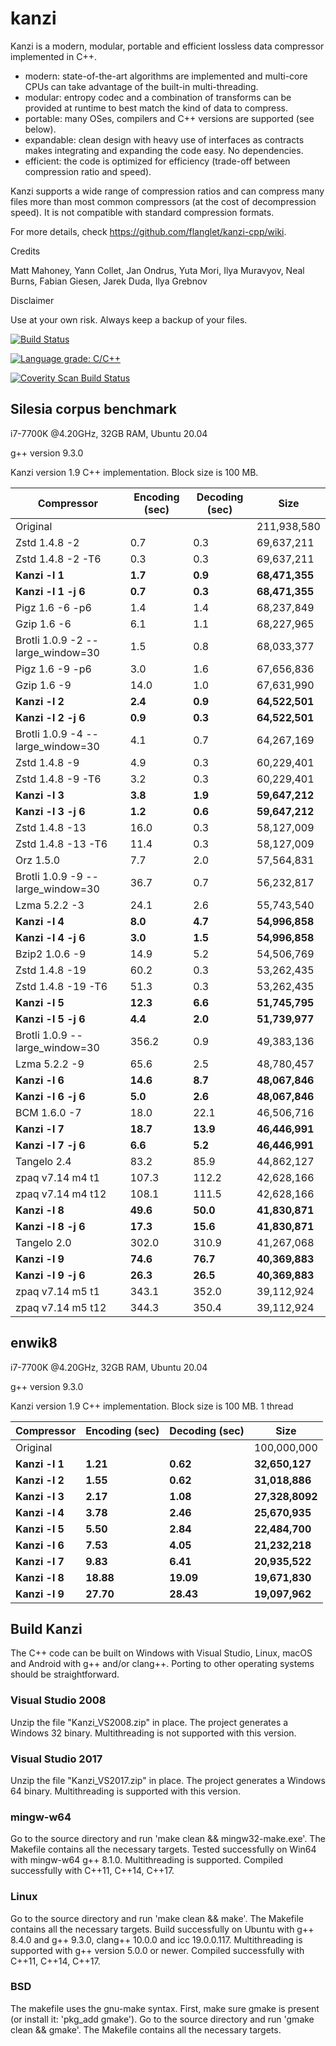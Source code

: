 kanzi
=====


Kanzi is a modern, modular, portable and efficient lossless data compressor implemented in C++.

* modern: state-of-the-art algorithms are implemented and multi-core CPUs can take advantage of the built-in multi-threading.
* modular: entropy codec and a combination of transforms can be provided at runtime to best match the kind of data to compress.
* portable: many OSes, compilers and C++ versions are supported (see below).
* expandable: clean design with heavy use of interfaces as contracts makes integrating and expanding the code easy. No dependencies.
* efficient: the code is optimized for efficiency (trade-off between compression ratio and speed).

Kanzi supports a wide range of compression ratios and can compress many files more than most common compressors (at the cost of decompression speed).
It is not compatible with standard compression formats.



For more details, check https://github.com/flanglet/kanzi-cpp/wiki.

Credits

Matt Mahoney,
Yann Collet,
Jan Ondrus,
Yuta Mori,
Ilya Muravyov,
Neal Burns,
Fabian Giesen,
Jarek Duda, 
Ilya Grebnov

Disclaimer

Use at your own risk. Always keep a backup of your files.

[![Build Status](https://travis-ci.org/flanglet/kanzi-cpp.svg?branch=master)](https://travis-ci.org/flanglet/kanzi-cpp)

[![Language grade: C/C++](https://img.shields.io/lgtm/grade/cpp/g/flanglet/kanzi-cpp.svg?logo=lgtm&logoWidth=18)](https://lgtm.com/projects/g/flanglet/kanzi-cpp/context:cpp)

<a href="https://scan.coverity.com/projects/flanglet-kanzi-cpp">
  <img alt="Coverity Scan Build Status"
       src="https://img.shields.io/coverity/scan/16859.svg"/>
</a>


Silesia corpus benchmark
-------------------------

i7-7700K @4.20GHz, 32GB RAM, Ubuntu 20.04

g++ version 9.3.0

Kanzi version 1.9 C++ implementation. Block size is 100 MB. 


|        Compressor               | Encoding (sec)  | Decoding (sec)  |    Size          |
|---------------------------------|-----------------|-----------------|------------------|
|Original     	                  |                 |                 |   211,938,580    |	
|Zstd 1.4.8 -2                    |	       0.7      |       0.3       |    69,637,211    |
|Zstd 1.4.8 -2 -T6                |	       0.3      |       0.3       |    69,637,211    |
|**Kanzi -l 1**                   |  	   **1.7** 	  |     **0.9**     |  **68,471,355**  |
|**Kanzi -l 1 -j 6**              |  	   **0.7** 	  |     **0.3**     |  **68,471,355**  |
|Pigz 1.6 -6 -p6                  |        1.4      |       1.4       |    68,237,849    |        
|Gzip 1.6 -6                      |        6.1      |       1.1       |    68,227,965    |   
|Brotli 1.0.9 -2 --large_window=30|        1.5      |       0.8       |    68,033,377    |
|Pigz 1.6 -9 -p6                  |        3.0      |       1.6       |    67,656,836    |
|Gzip 1.6 -9                      |       14.0      |       1.0       |    67,631,990    |        
|**Kanzi -l 2**                   |	     **2.4**	  |     **0.9**     |  **64,522,501**  |
|**Kanzi -l 2 -j 6**              |	     **0.9**	  |     **0.3**     |  **64,522,501**  |
|Brotli 1.0.9 -4 --large_window=30|        4.1      |       0.7       |    64,267,169    |
|Zstd 1.4.8 -9                    |	       4.9      |       0.3       |    60,229,401    |
|Zstd 1.4.8 -9  -T6               |	       3.2      |       0.3       |    60,229,401    |
|**Kanzi -l 3**                   |	     **3.8**	  |     **1.9**     |  **59,647,212**  |
|**Kanzi -l 3 -j 6**              |	     **1.2**	  |     **0.6**     |  **59,647,212**  |
|Zstd 1.4.8 -13                   |	      16.0      |       0.3       |    58,127,009    |
|Zstd 1.4.8 -13 -T6               |	      11.4      |       0.3       |    58,127,009    |
|Orz 1.5.0                        |	       7.7      |       2.0       |    57,564,831    |
|Brotli 1.0.9 -9 --large_window=30|       36.7      |       0.7       |    56,232,817    |
|Lzma 5.2.2 -3	                  |       24.1	    |       2.6       |    55,743,540    |
|**Kanzi -l 4**                   |	     **8.0**	  |     **4.7**     |  **54,996,858**  |
|**Kanzi -l 4 -j 6**              |	     **3.0**	  |     **1.5**     |  **54,996,858**  |
|Bzip2 1.0.6 -9	                  |       14.9      |       5.2       |    54,506,769	   |
|Zstd 1.4.8 -19	                  |       60.2      |       0.3       |    53,262,435    |
|Zstd 1.4.8 -19	-T6               |       51.3      |       0.3       |    53,262,435    |
|**Kanzi -l 5**                   |	    **12.3**	  |     **6.6**     |  **51,745,795**  |
|**Kanzi -l 5 -j 6**              |      **4.4**    |     **2.0**     |  **51,739,977**  |
|Brotli 1.0.9 --large_window=30   |      356.2	    |       0.9       |    49,383,136    |
|Lzma 5.2.2 -9                    |       65.6	    |       2.5       |    48,780,457    |
|**Kanzi -l 6**	                  |     **14.6**    |     **8.7**     |  **48,067,846**  |
|**Kanzi -l 6 -j 6**              |      **5.0**    |     **2.6**     |  **48,067,846**  |
|BCM 1.6.0 -7	                    |       18.0      |      22.1       |    46,506,716    |
|**Kanzi -l 7**                   |     **18.7**	  |    **13.9**     |  **46,446,991**  |
|**Kanzi -l 7 -j 6**              |      **6.6**	  |     **5.2**     |  **46,446,991**  |
|Tangelo 2.4	                    |       83.2      |      85.9       |    44,862,127    |
|zpaq v7.14 m4 t1                 |      107.3	    |     112.2       |    42,628,166    |
|zpaq v7.14 m4 t12                |      108.1	    |     111.5       |    42,628,166    |
|**Kanzi -l 8**                   |     **49.6**	  |    **50.0**     |  **41,830,871**  |
|**Kanzi -l 8 -j 6**              |     **17.3**	  |    **15.6**     |  **41,830,871**  |
|Tangelo 2.0	                    |      302.0    	|     310.9       |    41,267,068    |
|**Kanzi -l 9**                   |     **74.6**	  |    **76.7**     |  **40,369,883**  |
|**Kanzi -l 9 -j 6**              |     **26.3**	  |    **26.5**     |  **40,369,883**  |
|zpaq v7.14 m5 t1                 |	     343.1	    |     352.0       |    39,112,924    |
|zpaq v7.14 m5 t12                |	     344.3	    |     350.4       |    39,112,924    |



enwik8
-------

i7-7700K @4.20GHz, 32GB RAM, Ubuntu 20.04

g++ version 9.3.0

Kanzi version 1.9 C++ implementation. Block size is 100 MB. 1 thread


|        Compressor           | Encoding (sec)  | Decoding (sec)  |    Size          |
|-----------------------------|-----------------|-----------------|------------------|
|Original     	              |                 |                 |   100,000,000    |	
|**Kanzi -l 1**               |  	  **1.21** 	  |    **0.62**     |  **32,650,127**  |
|**Kanzi -l 2**               |     **1.55**    |    **0.62**     |  **31,018,886**  |
|**Kanzi -l 3**               |     **2.17**    |    **1.08**     |  **27,328,8092** |
|**Kanzi -l 4**               |	    **3.78**    |    **2.46**     |  **25,670,935**  |
|**Kanzi -l 5**               |	    **5.50**	  |    **2.84**     |  **22,484,700**  |
|**Kanzi -l 6**               |	    **7.53**	  |    **4.05**     |  **21,232,218**  |
|**Kanzi -l 7**               |	    **9.83**	  |    **6.41**     |  **20,935,522**  |
|**Kanzi -l 8**               |	   **18.88**	  |   **19.09**     |  **19,671,830**  |
|**Kanzi -l 9**               |	   **27.70**	  |   **28.43**     |  **19,097,962**  |


Build Kanzi
-----------

The C++ code can be built on Windows with Visual Studio, Linux, macOS and Android with g++ and/or clang++.
Porting to other operating systems should be straightforward.

### Visual Studio 2008
Unzip the file "Kanzi_VS2008.zip" in place.
The project generates a Windows 32 binary. Multithreading is not supported with this version.

### Visual Studio 2017
Unzip the file "Kanzi_VS2017.zip" in place.
The project generates a Windows 64 binary. Multithreading is supported with this version.

### mingw-w64
Go to the source directory and run 'make clean && mingw32-make.exe'. The Makefile contains 
all the necessary targets. Tested successfully on Win64 with mingw-w64 g++ 8.1.0. 
Multithreading is supported. Compiled successfully with C++11, C++14, C++17.

### Linux
Go to the source directory and run 'make clean && make'. The Makefile contains all the necessary
targets. Build successfully on Ubuntu with g++ 8.4.0 and g++ 9.3.0, clang++ 10.0.0
and icc 19.0.0.117. Multithreading is supported with g++ version 5.0.0 or newer.
Compiled successfully with C++11, C++14, C++17.

### BSD
The makefile uses the gnu-make syntax. First, make sure gmake is present (or install it: 'pkg_add gmake').
Go to the source directory and run 'gmake clean && gmake'. The Makefile contains all the necessary
targets.
